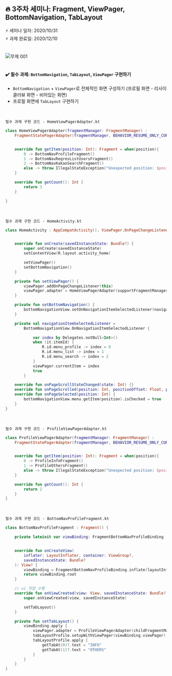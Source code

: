 ## :fire: 3주차 세미나: Fragment, ViewPager, BottomNavigation, TabLayout
:zap: 세미나 일자: 2020/10/31 </br>
:zap: 과제 완료일: 2020/12/10 </br>
</br>

![무제 001](https://user-images.githubusercontent.com/47806943/101779123-2f239300-3b38-11eb-9175-a7fe4998abe8.jpeg)
</br>
</br>

#### :heavy_check_mark: 필수 과제: `BottomNavigation`, `TabLayout`, `ViewPager` 구현하기
* `BottomNavigation` + `ViewPager`로 전체적인 화면 구성하기 (프로필 화면 - 리사이클러뷰 화면 - 비어있는 화면)
* 프로필 화면에 `TabLayout` 구현하기
<br>

`필수 과제 구현 코드 - HomeViewPagerAdapter.kt`
```kotlin
class HomeViewPagerAdapter(fragmentManager: FragmentManager) :
    FragmentStatePagerAdapter(fragmentManager, BEHAVIOR_RESUME_ONLY_CURRENT_FRAGMENT) {


    override fun getItem(position: Int): Fragment = when(position){
        0 -> BottomNavProfileFragment()
        1 -> BottomNavReqresListUsersFragment()
        2 -> BottomNavKakaoSearchFragment()
        else -> throw IllegalStateException("Unexpected position: $position")
    }

    override fun getCount(): Int {
        return 3
    }

}
```
<br>

`필수 과제 구현 코드 - HomeActivity.kt`
```kotlin
class HomeActivity : AppCompatActivity(), ViewPager.OnPageChangeListener {


    override fun onCreate(savedInstanceState: Bundle?) {
        super.onCreate(savedInstanceState)
        setContentView(R.layout.activity_home)

        setViewPager()
        setBottomNavigation()
    }

    private fun setViewPager() {
        viewPager.addOnPageChangeListener(this)
        viewPager.adapter = HomeViewPagerAdapter(supportFragmentManager)
    }

    private fun setBottomNavigation() {
        bottomNavigationView.setOnNavigationItemSelectedListener(navigationItemSelectedListener)
    }

    private val navigationItemSelectedListener =
        BottomNavigationView.OnNavigationItemSelectedListener {

            var index by Delegates.notNull<Int>()
            when (it.itemId) {
                R.id.menu_profile -> index = 0
                R.id.menu_list -> index = 1
                R.id.menu_search -> index = 2
            }
            viewPager.currentItem = index
            true
        }

    override fun onPageScrollStateChanged(state: Int) {}
    override fun onPageScrolled(position: Int, positionOffset: Float, positionOffsetPixels: Int) {}
    override fun onPageSelected(position: Int) {
        bottomNavigationView.menu.getItem(position).isChecked = true
    }
}
```
</br>

`필수 과제 구현 코드 - ProfileViewPagerAdapter.kt`
```kotlin
class ProfileViewPagerAdapter(fragmentManager: FragmentManager) :
    FragmentStatePagerAdapter(fragmentManager, BEHAVIOR_RESUME_ONLY_CURRENT_FRAGMENT) {


    override fun getItem(position: Int): Fragment = when(position){
        0 -> ProfileInfoFragment()
        1 -> ProfileOthersFragment()
        else -> throw IllegalStateException("Unexpected position: $position")
    }

    override fun getCount(): Int {
        return 2
    }
}
```
<br>

`필수 과제 구현 코드 - BottomNavProfileFragment.kt`
```kotlin
class BottomNavProfileFragment : Fragment() {

    private lateinit var viewBinding: FragmentBottomNavProfileBinding


    override fun onCreateView(
        inflater: LayoutInflater, container: ViewGroup?,
        savedInstanceState: Bundle?
    ): View? {
        viewBinding = FragmentBottomNavProfileBinding.inflate(layoutInflater)
        return viewBinding.root
    }

    // ui 작업 수행
    override fun onViewCreated(view: View, savedInstanceState: Bundle?) {
        super.onViewCreated(view, savedInstanceState)

        setTabLayout()
    }

    private fun setTabLayout() {
        viewBinding.apply {
            viewPager.adapter = ProfileViewPagerAdapter(childFragmentManager)
            tabLayoutProfile.setupWithViewPager(viewBinding.viewPager)
            tabLayoutProfile.apply {
                getTabAt(0)?.text = "INFO"
                getTabAt(1)?.text = "OTHERS"
            }
        }
    }
}
```
<br>
